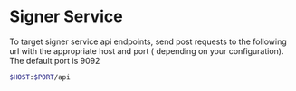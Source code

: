 # Signer Service

To target signer service api endpoints, send post requests to the following url with the appropriate host and port (
depending on your configuration). The default port is 9092

```bash
$HOST:$PORT/api
```
